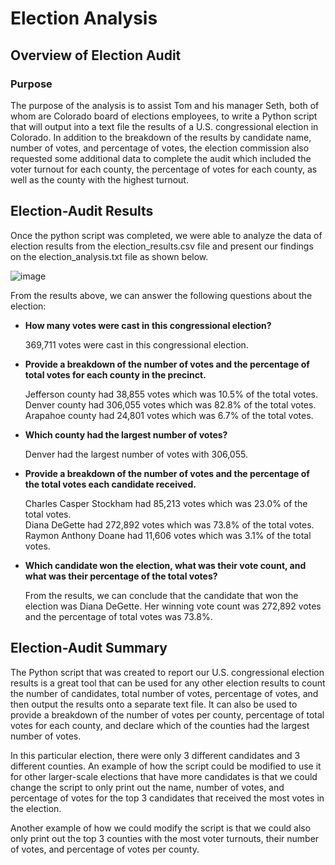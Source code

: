 # Election Analysis

## Overview of Election Audit

### Purpose
The purpose of the analysis is to assist Tom and his manager Seth, both of whom are Colorado board of elections employees, to write a Python script that will output into a text file the results of a U.S. congressional election in Colorado. In addition to the breakdown of the results by candidate name, number of votes, and percentage of votes, the election commission also requested some additional data to complete the audit which included the voter turnout for each county, the percentage of votes for each county, as well as the county with the highest turnout.


## Election-Audit Results
Once the python script was completed, we were able to analyze the data of election results from the election_results.csv file and present our findings on the election_analysis.txt file as shown below.

![image](https://user-images.githubusercontent.com/108503112/189497025-df0ee755-7ab4-4218-b9d0-314588ba160b.png)

From the results above, we can answer the following questions about the election:

* **How many votes were cast in this congressional election?**

  369,711 votes were cast in this congressional election.

* **Provide a breakdown of the number of votes and the percentage of total votes for each county in the precinct.**

  Jefferson county had 38,855 votes which was 10.5% of the total votes.\
  Denver county had 306,055 votes which was 82.8% of the total votes.\
  Arapahoe county had 24,801 votes which was 6.7% of the total votes.


* **Which county had the largest number of votes?**

  Denver had the largest number of votes with 306,055.


* **Provide a breakdown of the number of votes and the percentage of the total votes each candidate received.**

  Charles Casper Stockham had  85,213 votes which was 23.0% of the total votes.\
  Diana DeGette had 272,892 votes which was 73.8% of the total votes.\
  Raymon Anthony Doane had 11,606 votes which was 3.1% of the total votes.

* **Which candidate won the election, what was their vote count, and what was their percentage of the total votes?**

  From the results, we can conclude that the candidate that won the election was Diana DeGette. Her winning vote count was 272,892 votes and the percentage of total votes was 73.8%.


## Election-Audit Summary
The Python script that was created to report our U.S. congressional election results is a great tool that can be used for any other election results to count the number of candidates, total number of votes, percentage of votes, and then output the results onto a separate text file. It can also be used to provide a breakdown of the number of votes per county, percentage of total votes for each county, and declare which of the counties had the largest number of votes.

In this particular election, there were only 3 different candidates and 3 different counties. An example of how the script could be modified to use it for other larger-scale elections that have more candidates is that we could change the script to only print out the name, number of votes, and percentage of votes for the top 3 candidates that received the most votes in the election.

Another example of how we could modify the script is that we could also only print out the top 3 counties with the most voter turnouts, their number of votes, and percentage of votes per county. 

